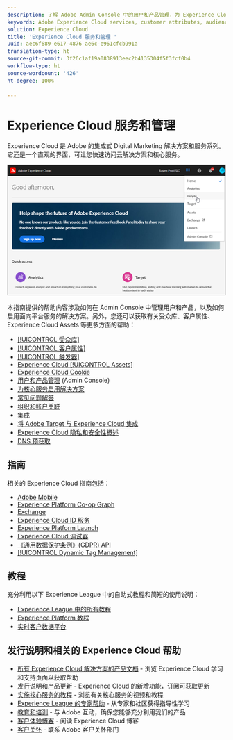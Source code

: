 ```yaml
---
description: 了解 Adobe Admin Console 中的用户和产品管理，为 Experience Cloud 服务启用解决方案，并了 Audience Library、客户属性、Experience Cloud Assets 等内容。
keywords: Adobe Experience Cloud services, customer attributes, audiences, user and product administration
solution: Experience Cloud
title: 'Experience Cloud 服务和管理 '
uuid: aec6f689-e617-4876-ae6c-e961cfcb991a
translation-type: ht
source-git-commit: 3f26c1af19a0838913eec2b4135304f5f3fcf0b4
workflow-type: ht
source-wordcount: '426'
ht-degree: 100%

---
```



# Experience Cloud 服务和管理

Experience Cloud 是 Adobe 的集成式 Digital Marketing 解决方案和服务系列。它还是一个直观的界面，可让您快速访问云解决方案和核心服务。

![Experience Cloud](assets/cloud-pulldown.png)

本指南提供的帮助内容涉及如何在 Admin Console 中管理用户和产品，以及如何启用面向平台服务的解决方案。另外，您还可以获取有关受众库、客户属性、Experience Cloud Assets 等更多方面的帮助：

* [[!UICONTROL 受众库]](audience-library/audience-library.md)
* [[!UICONTROL 客户属性]](attributes/attributes.md)
* [[!UICONTROL 触发器]](activation/triggers.md)
* [Experience Cloud [!UICONTROL Assets]](experience-cloud-assets/experience-cloud-assets.md)
* [Experience Cloud Cookie](cookies/cookies-privacy.md)
* [用户和产品管理](admin-getting-started/admin-getting-started.md) (Admin Console)
* [为核心服务启用解决方案](core-services/core-services.md)
* [常见问题解答](admin-getting-started/admin-getting-started.md)
* [组织和帐户关联](admin-getting-started/organizations.md)
* [集成](marketing-cloud-integrations.md)
* [将 Adobe Target 与 Experience Cloud 集成](https://docs.adobe.com/content/help/zh-Hans/target/using/integrate/a4t/a4t.html)
* [Experience Cloud 隐私和安全性概述](assets/Adobe-Marketing-Cloud-Privacy-and-Security-Overview.pdf)
* [DNS 预获取](admin-getting-started/admin-getting-started.md#concept_6BC8C6856E3644F8956D7AD0A96383B7)

## 指南

相关的 Experience Cloud 指南包括：

* [Adobe Mobile](https://docs.adobe.com/content/help/zh-Hans/mobile-services/using/home.html)
* [Experience Platform Co-op Graph](https://docs.adobe.com/content/help/zh-Hans/device-co-op/using/home.html)
* [Exchange](https://experiencecloud.adobeexchange.com/)
* [Experience Cloud ID 服务](https://docs.adobe.com/content/help/zh-Hans/id-service/using/home.html)
* [Experience Platform Launch](https://docs.adobelaunch.com/)
* [Experience Cloud 调试器](https://docs.adobe.com/content/help/zh-Hans/debugger/using/experience-cloud-debugger.html)
* [《通用数据保护条例》(GDPR) API](https://www.adobe.io/apis/experiencecloud/gdpr.html)
* [[!UICONTROL Dynamic Tag Management]](https://docs.adobe.com/content/help/zh-Hans/dtm/using/dtm-home.translate.html)

## 教程

充分利用以下 Experience League 中的自助式教程和简短的使用说明：

* [Experience League 中的所有教程](https://experienceleague.corp.adobe.com/?lang=zh-Hans#quick-how-tos)
* [Experience Platform 教程](https://experienceleague.corp.adobe.com/docs/core-services-learn/tutorials/overview.html?lang=zh-Hans)
* [实时客户数据平台](https://experienceleague.corp.adobe.com/docs/platform-learn/tutorials/rtcdp/understanding-the-real-time-customer-data-platform.html?lang=zh-Hans)

## 发行说明和相关的 Experience Cloud 帮助

* [所有 Experience Cloud 解决方案的产品文档](https://docs.adobe.com/content/help/zh-Hans/experience-cloud/user-guides/home.html) - 浏览 Experience Cloud 学习和支持页面以获取帮助
* [发行说明和产品更新](https://docs.adobe.com/content/help/zh-Hans/release-notes/experience-cloud/current.html) - Experience Cloud 的新增功能，订阅可获取更新
* [实施核心服务的教程](https://docs.adobe.com/content/help/en/core-services-learn/tutorials/overview.html) - 浏览有关核心服务的视频和教程
* [Experience League 的专家帮助](https://landing.adobe.com/experience-league/) - 从专家和社区获得指导性学习
* [教育和培训](https://helpx.adobe.com/cn/learning.html?promoid=KAUDK) - 与 Adobe 互动，确保您能够充分利用我们的产品
* [客户体验博客](https://theblog.adobe.com/customer-experience/) - 阅读 Experience Cloud 博客
* [客户关怀](https://helpx.adobe.com/cn/contact/enterprise-support.ec.html) - 联系 Adobe 客户关怀部门
